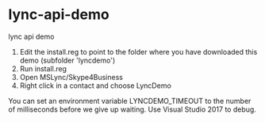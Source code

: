 # lync-api-demo
lync api demo

1. Edit the install.reg to point to the folder where you have downloaded this demo (subfolder 'lyncdemo')
2. Run install.reg
3. Open MSLync/Skype4Business
4. Right click in a contact and choose LyncDemo

You can set an environment variable LYNCDEMO_TIMEOUT to the number of milliseconds before we give up waiting.
Use Visual Studio 2017 to debug.
